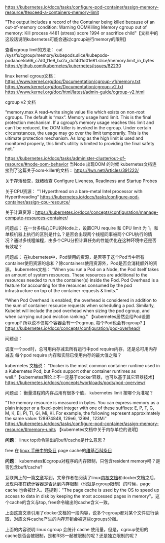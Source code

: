 https://kubernetes.io/docs/tasks/configure-pod-container/assign-memory-resource/#exceed-a-containers-memory-limit

"The output includes a record of the Container being killed because of an out-of-memory condition:
Warning OOMKilling Memory cgroup out of memory: Kill process 4481 (stress) score 1994 or sacrifice child"【文档中的这段话说明kubernetes可能会通过cgroup进行memory的限制】


查看cgroup limit的方法： cat /sys/fs/cgroup/memory/kubepods.slice/kubepods-podaace5b66_c7d0_11e9_ba2a_dcf401d01e81.slice/memory.limit_in_bytes
https://github.com/kubernetes/kubernetes/issues/82230


linux kernel cgroup文档：
https://www.kernel.org/doc/Documentation/cgroup-v1/memory.txt
https://www.kernel.org/doc/Documentation/cgroup-v2.txt
https://www.kernel.org/doc/html/latest/admin-guide/cgroup-v2.html



cgroup v2 文档

“memory.max
A read-write single value file which exists on non-root cgroups. The default is “max”.
Memory usage hard limit. This is the final protection mechanism. If a cgroup’s memory usage reaches this limit and can’t be reduced, the OOM killer is invoked in the cgroup. Under certain circumstances, the usage may go over the limit temporarily.
This is the ultimate protection mechanism. As long as the high limit is used and monitored properly, this limit’s utility is limited to providing the final safety net.”






https://kubernetes.io/docs/tasks/administer-cluster/out-of-resource/#node-oom-behavior
当Node 出现OOM 的时候 kubernetes文档连接到了这篇关于oom-killer的文档：
https://lwn.net/Articles/391222/


关于存活检查，就绪检查
Configure Liveness, Readiness and Startup Probes


关于CPU资源： "1 Hyperthread on a bare-metal Intel processor with Hyperthreading"  https://kubernetes.io/docs/tasks/configure-pod-container/assign-cpu-resource/


关于计算资源：https://kubernetes.io/docs/concepts/configuration/manage-compute-resources-container/


问题点：
在一台多核心CPU的Node上，设置CPU require 和 CPU limit 为 1。和单核机器上执行的区别是什么？是否会出现两个线程同事被两个CPU执行的情况？通过多线程编程，由多个CPU分担计算任务的性能优化在这种环境中还是否有效呢？

问题点：
在kubernetes中，Pod使用的资源，是否等于这个Pod当中所有container使用资源的总和？除containers使用资源外，Pod是否会消耗额外的资源。
kubernetes文档： “When you run a Pod on a Node, the Pod itself takes an amount of system resources. These resources are additional to the resources needed to run the container(s) inside the Pod. Pod Overhead is a feature for accounting for the resources consumed by the pod infrastructure on top of the container requests & limits.”

“When Pod Overhead is enabled, the overhead is considered in addition to the sum of container resource requests when scheduling a pod. Similarly, Kubelet will include the pod overhead when sizing the pod cgroup, and when carrying out pod eviction ranking.” 【kubernetes居然会给Pod设置cgroup? 所以说不仅每个容器会有一个cgroup, 每个Pod也会有cgroup? 】https://kubernetes.io/docs/concepts/configuration/pod-overhead/


问题点：

调度一个pod时，总可用内存减去所有运行中pod require内存，还是总可用内存减去 每个pod require 内存和实际已使用内存的最大值之和？




kubernetes 文档说： “Docker is the most common container runtime used in a Kubernetes Pod, but Pods support other container runtimes as well.”【kubernetes理论上不一定基于docker容器，也可以基于其它容器技术】 https://kubernetes.io/docs/concepts/workloads/pods/pod-overview/



问题点： 衡量进程的内存占用有很多个值， kubernetes limit 按哪个为准呢？



“The memory resource is measured in bytes. You can express memory as a plain integer or a fixed-point integer with one of these suffixes: E, P, T, G, M, K, Ei, Pi, Ti, Gi, Mi, Ki. For example, the following represent approximately the same value:
128974848, 129e6, 129M , 123Mi”
https://kubernetes.io/docs/tasks/configure-pod-container/assign-memory-resource/#memory-units
【kubernetes文档中关于内存单位的说明】


**问题**： linux top命令输出的buff/cache是什么意思？

free 在 [linux 手册中的条目](http://man7.org/linux/man-pages/man1/free.1.html)
page cache的[维基百科条目](https://en.wikipedia.org/wiki/Page_cache)

**问题**： kubernetes和cgropu对程序的内存限制，只包含resident memory吗？是否包含buff/cache?

互联网上的一篇[文章](https://srvaroa.github.io/jvm/kubernetes/memory/docker/oomkiller/2019/05/29/k8s-and-java.html)写到，文章作者在阅读了linux[内核文档](https://www.kernel.org/doc/Documentation/cgroup-v1/memory.txt)和docker文档之后，发现内核在统计容器是否达到内存限制（也就是cgroup限制）的时候，page cache 也会被计入。还提到："The page cache is used by the OS to speed up access to data in disk by keeping the most accessed pages in memory"。这个cache的含义与top, free命令输出的cache含义一致。

上面这篇文章引用了docker文档的一段内容，说多个cgroup都对某个文件进行读取，对应文件cache产生的内存开销会被这些cgroups分摊。

上面的内容说明 linux cgroup 会统计 cache 使用量，但是，cgroup使用的cache是否会被限制，是和RSS一起被限制的呢？还是独立限制的呢？
